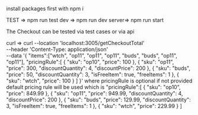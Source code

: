 install packages first with npm i

TEST =>
npm run test
dev =>
npm run dev
server=>
npm run start

The Checkout can be tested via test cases
or via api

curl =>
curl --location 'localhost:3005/getCheckoutTotal' \
--header 'Content-Type: application/json' \
--data '{
"items":["wtch", "op11", "op11", "op11", "buds", "buds", "op11", "op11"],
"pricingRule":[
{
"sku": "op10",
"price": 100
},
{
"sku": "op11",
"price": 300,
"discountQuantity": 4,
"discountPrice": 200
},
{
"sku": "buds",
"price": 50,
"discountQuantity": 3,
"isFreeItem": true,
"freeItems": 1
},
{
"sku": "wtch",
"price": 100
}
]
}'
where pricingRule is optional if not provided default pricing rule will be used
which is
"pricingRule":[
{
"sku": "op10",
"price": 849.99
},
{
"sku": "op11",
"price": 949.99,
"discountQuantity": 4,
"discountPrice": 200
},
{
"sku": "buds",
"price": 129.99,
"discountQuantity": 3,
"isFreeItem": true,
"freeItems": 1
},
{
"sku": "wtch",
"price": 229.99
}
]
